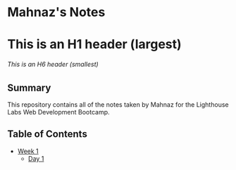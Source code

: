 # Mahnaz's Notes
# This is an H1 header (largest)
###### This is an H6 header (smallest)
## Summary
This repository contains all of the notes taken by Mahnaz for the Lighthouse Labs Web Development Bootcamp.
## Table of Contents
* [Week 1](/Week_1)
  * [Day 1](/Week_1/Day_1)
